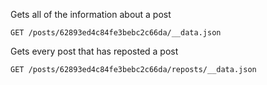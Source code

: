 Gets all of the information about a post
```
GET /posts/62893ed4c84fe3bebc2c66da/__data.json
```

Gets every post that has reposted a post
```
GET /posts/62893ed4c84fe3bebc2c66da/reposts/__data.json
```
